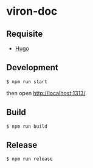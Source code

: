 # viron-doc

## Requisite

- [Hugo](https://gohugo.io/getting-started/installing/)

## Development

```
$ npm run start
```

then open [http://localhost:1313/](http://localhost:1313/).

## Build

```
$ npm run build
```

## Release

```
$ npm run release
```
